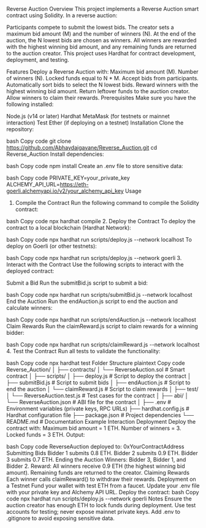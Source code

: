 Reverse Auction
Overview
This project implements a Reverse Auction smart contract using Solidity. In a reverse auction:

Participants compete to submit the lowest bids.
The creator sets a maximum bid amount (M) and the number of winners (N).
At the end of the auction, the N lowest bids are chosen as winners.
All winners are rewarded with the highest winning bid amount, and any remaining funds are returned to the auction creator.
This project uses Hardhat for contract development, deployment, and testing.

Features
Deploy a Reverse Auction with:
Maximum bid amount (M).
Number of winners (N).
Locked funds equal to N * M.
Accept bids from participants.
Automatically sort bids to select the N lowest bids.
Reward winners with the highest winning bid amount.
Return leftover funds to the auction creator.
Allow winners to claim their rewards.
Prerequisites
Make sure you have the following installed:

Node.js (v14 or later)
Hardhat
MetaMask (for testnets or mainnet interaction)
Test Ether (if deploying on a testnet)
Installation
Clone the repository:

bash
Copy code
git clone https://github.com/Abhaydaigavane/Reverse_Auction.git
cd Reverse_Auction
Install dependencies:

bash
Copy code
npm install
Create an .env file to store sensitive data:

bash
Copy code
PRIVATE_KEY=your_private_key
ALCHEMY_API_URL=https://eth-goerli.alchemyapi.io/v2/your_alchemy_api_key
Usage
1. Compile the Contract
Run the following command to compile the Solidity contract:

bash
Copy code
npx hardhat compile
2. Deploy the Contract
To deploy the contract to a local blockchain (Hardhat Network):

bash
Copy code
npx hardhat run scripts/deploy.js --network localhost
To deploy on Goerli (or other testnets):

bash
Copy code
npx hardhat run scripts/deploy.js --network goerli
3. Interact with the Contract
Use the following scripts to interact with the deployed contract:

Submit a Bid
Run the submitBid.js script to submit a bid:

bash
Copy code
npx hardhat run scripts/submitBid.js --network localhost
End the Auction
Run the endAuction.js script to end the auction and calculate winners:

bash
Copy code
npx hardhat run scripts/endAuction.js --network localhost
Claim Rewards
Run the claimReward.js script to claim rewards for a winning bidder:

bash
Copy code
npx hardhat run scripts/claimReward.js --network localhost
4. Test the Contract
Run all tests to validate the functionality:

bash
Copy code
npx hardhat test
Folder Structure
plaintext
Copy code
Reverse_Auction/
│
├── contracts/
│   └── ReverseAuction.sol        # Smart contract
│
├── scripts/
│   ├── deploy.js                 # Script to deploy the contract
│   ├── submitBid.js              # Script to submit bids
│   ├── endAuction.js             # Script to end the auction
│   └── claimReward.js            # Script to claim rewards
│
├── test/
│   └── ReverseAuction.test.js    # Test cases for the contract
│
├── abi/
│   └── ReverseAuction.json       # ABI file for the contract
│
├── .env                          # Environment variables (private keys, RPC URLs)
├── hardhat.config.js             # Hardhat configuration file
├── package.json                  # Project dependencies
└── README.md                     # Documentation
Example Interaction
Deployment
Deploy the contract with:
Maximum bid amount = 1 ETH.
Number of winners = 3.
Locked funds = 3 ETH.
Output:

bash
Copy code
ReverseAuction deployed to: 0xYourContractAddress
Submitting Bids
Bidder 1 submits 0.8 ETH.
Bidder 2 submits 0.9 ETH.
Bidder 3 submits 0.7 ETH.
Ending the Auction
Winners: Bidder 3, Bidder 1, and Bidder 2.
Reward: All winners receive 0.9 ETH (the highest winning bid amount).
Remaining funds are returned to the creator.
Claiming Rewards
Each winner calls claimReward() to withdraw their rewards.
Deployment on a Testnet
Fund your wallet with test ETH from a faucet.
Update your .env file with your private key and Alchemy API URL.
Deploy the contract:
bash
Copy code
npx hardhat run scripts/deploy.js --network goerli
Notes
Ensure the auction creator has enough ETH to lock funds during deployment.
Use test accounts for testing; never expose mainnet private keys.
Add .env to .gitignore to avoid exposing sensitive data.
